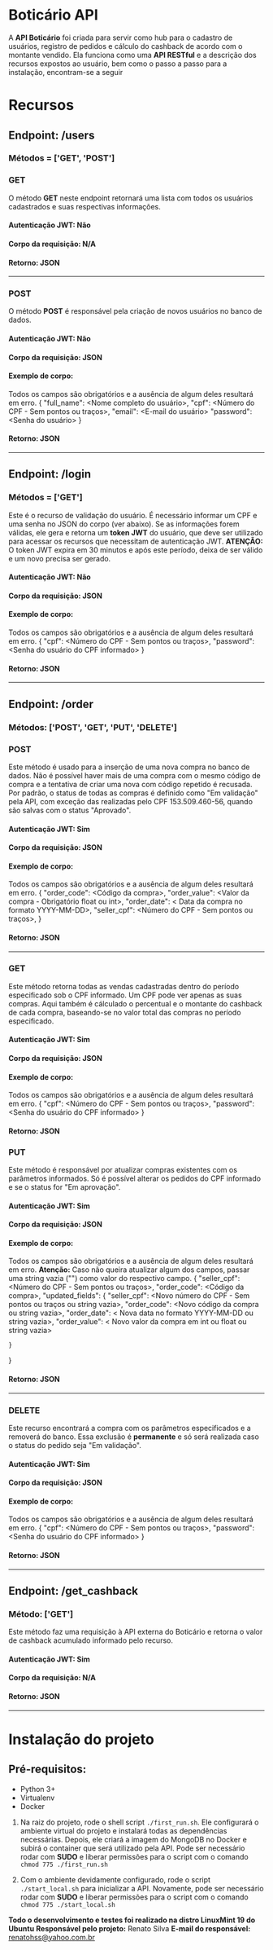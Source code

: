 # Boticário API

A **API Boticário** foi criada para servir como hub para o cadastro de usuários, registro de pedidos e cálculo do cashback de acordo com o montante vendido. Ela funciona como uma **API RESTful** e a descrição dos recursos expostos ao usuário, bem como o passo a passo para a instalação, encontram-se a seguir


# Recursos

## Endpoint: /users
### Métodos = ['GET', 'POST']
### GET
O método **GET** neste endpoint retornará uma lista com todos os usuários cadastrados e suas respectivas informações.
#### Autenticação JWT: Não
#### Corpo da requisição: N/A
#### Retorno: JSON 
------
### POST
O método **POST** é responsável pela criação de novos usuários no banco de dados. 
#### Autenticação JWT: Não
#### Corpo da requisição: JSON
#### Exemplo de corpo:
Todos os campos são obrigatórios e a ausência de algum deles resultará em erro.
	{
		"full_name": <Nome completo do usuário>,
		"cpf": <Número do CPF - Sem pontos ou traços>,
		"email": <E-mail do usuário>
		"password": <Senha do usuário>
	}
#### Retorno: JSON 
------
## Endpoint: /login
### Métodos = ['GET']
Este é o recurso de validação do usuário. É necessário informar um CPF e uma senha no JSON do corpo (ver abaixo). Se as informações forem válidas, ele gera e retorna um **token JWT** do usuário, que deve ser utilizado para acessar os recursos que necessitam de autenticação JWT. 
**ATENÇÃO:** O token JWT expira em 30 minutos e após este período, deixa de ser válido e um novo precisa ser gerado.
#### Autenticação JWT: Não
#### Corpo da requisição: JSON
#### Exemplo de corpo:
Todos os campos são obrigatórios e a ausência de algum deles resultará em erro.
{
	"cpf": <Número do CPF - Sem pontos ou traços>,
	"password": <Senha do usuário do CPF informado>
}
#### Retorno: JSON
-------
## Endpoint: /order
### Métodos: ['POST', 'GET', 'PUT', 'DELETE']
### POST
Este método é usado para a inserção de uma nova compra no banco de dados. Não é possível haver mais de uma compra com o mesmo código de compra e a tentativa de criar uma nova com código repetido é recusada. Por padrão, o status de todas as compras é definido como "Em validação" pela API, com exceção das realizadas pelo CPF 153.509.460-56, quando são salvas com o status "Aprovado".
#### Autenticação JWT: Sim
#### Corpo da requisição: JSON
#### Exemplo de corpo:
Todos os campos são obrigatórios e a ausência de algum deles resultará em erro.
{
	"order_code": <Código da compra>,
	"order_value": <Valor da compra - Obrigatório float ou int>,
	"order_date": < Data da compra no formato YYYY-MM-DD>,
	"seller_cpf": <Número do CPF - Sem pontos ou traços>,
}
#### Retorno: JSON
--------------
### GET
Este método retorna todas as vendas cadastradas dentro do período especificado sob o CPF informado. Um CPF pode ver apenas as suas compras. Aqui também é cálculado o percentual e o montante do cashback de cada compra, baseando-se no valor total das compras no período especificado.
#### Autenticação JWT: Sim
#### Corpo da requisição: JSON
#### Exemplo de corpo:
Todos os campos são obrigatórios e a ausência de algum deles resultará em erro.
{
	"cpf": <Número do CPF - Sem pontos ou traços>,
	"password": <Senha do usuário do CPF informado>
}
#### Retorno: JSON
### PUT
Este método é responsável por atualizar compras existentes com os parâmetros informados. Só é possível alterar os pedidos do CPF informado e se o status for "Em aprovação".
#### Autenticação JWT: Sim
#### Corpo da requisição: JSON
#### Exemplo de corpo:
Todos os campos são obrigatórios e a ausência de algum deles resultará em erro. 
**Atenção:** Caso não queira atualizar algum dos campos, passar uma string vazia ("") como valor do respectivo campo.
{
	"seller_cpf": <Número do CPF - Sem pontos ou traços>,
	"order_code": <Código da compra>,
	"updated_fields": {
		"seller_cpf": <Novo número do CPF - Sem pontos ou traços ou string vazia>,
		"order_code": <Novo código da compra ou string vazia>,
		"order_date": < Nova data no formato YYYY-MM-DD ou string vazia>,
		"order_value": < Novo valor da compra em int ou float ou string vazia>
		
	}
}
#### Retorno: JSON
-------
### DELETE
Este recurso encontrará a compra com os parâmetros especificados e a removerá do banco. Essa exclusão é **permanente** e só será realizada caso o status do pedido seja "Em validação".
#### Autenticação JWT: Sim
#### Corpo da requisição: JSON
#### Exemplo de corpo:
Todos os campos são obrigatórios e a ausência de algum deles resultará em erro. 
{
	"cpf": <Número do CPF - Sem pontos ou traços>,
	"password": <Senha do usuário do CPF informado>
}
#### Retorno: JSON
-------
## Endpoint: /get_cashback
### Método: ['GET']
Este método faz uma requisição à API externa do Boticário e retorna o valor de cashback acumulado informado pelo recurso.
#### Autenticação JWT: Sim
#### Corpo da requisição: N/A
#### Retorno: JSON
---------
# Instalação do projeto
## Pré-requisitos:
- Python 3+
- Virtualenv
- Docker
1) Na raiz do projeto, rode o shell script `./first_run.sh`. Ele configurará o ambiente virtual do projeto e instalará todas as dependências necessárias. Depois, ele criará a imagem do MongoDB no Docker e subirá o container que será utilizado pela API. Pode ser necessário rodar com **SUDO** e liberar permissões para o script com o comando `chmod 775 ./first_run.sh`

2) Com o ambiente devidamente configurado, rode o script `./start_local.sh` para inicializar a API. Novamente, pode ser necessário rodar com **SUDO** e liberar permissões para o script com o comando `chmod 775 ./start_local.sh`

**Todo o desenvolvimento e testes foi realizado na distro LinuxMint 19 do Ubuntu**
**Responsável pelo projeto:** Renato Silva
**E-mail do responsável:** renatohss@yahoo.com.br
